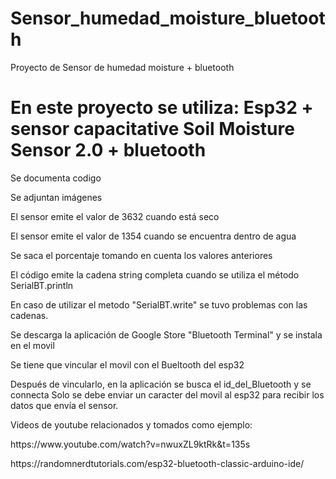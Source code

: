 # Sensor_humedad_moisture_bluetooth
Proyecto de Sensor de humedad moisture + bluetooth
<H1>
En este proyecto se utiliza: Esp32 + sensor capacitative Soil Moisture Sensor 2.0 + bluetooth
  </H1>
<p>
Se documenta codigo <p>
Se adjuntan imágenes<p>
El sensor emite el valor de 3632 cuando está seco<p>
El sensor emite el valor de 1354 cuando se encuentra dentro de agua<p>
Se saca el porcentaje tomando en cuenta los valores anteriores<p>

El código emite la cadena string completa cuando se utiliza el método SerialBT.println<p>
En caso de utilizar el metodo "SerialBT.write" se tuvo problemas con las cadenas.<p>

Se descarga la aplicación de Google Store "Bluetooth Terminal" y se instala en el movil <p>
Se tiene que vincular el movil con el Bueltooth del esp32<p>
Después de vincularlo, en la aplicación se busca el id_del_Bluetooth y se connecta
Solo se debe enviar un caracter del movil al esp32 para recibir los datos que envía el sensor.


<p>
  Videos de youtube relacionados y tomados como ejemplo: <p>
  https://www.youtube.com/watch?v=nwuxZL9ktRk&t=135s
    <p>
      https://randomnerdtutorials.com/esp32-bluetooth-classic-arduino-ide/
      <p>
      
